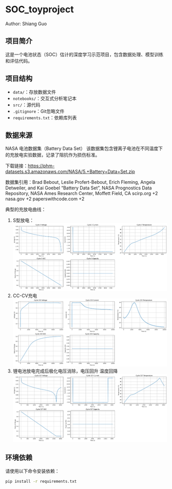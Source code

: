 # SOC_toyproject
Author: Shiang Guo
## 项目简介
这是一个电池状态（SOC）估计的深度学习示范项目，包含数据处理、模型训练和评估代码。

## 项目结构
- `data/`：存放数据文件
- `notebooks/`：交互式分析笔记本
- `src/`：源代码
- `.gitignore`：Git忽略文件
- `requirements.txt`：依赖库列表

## 数据来源 
NASA 电池数据集（Battery Data Set）
该数据集包含锂离子电池在不同温度下的充放电实验数据，记录了阻抗作为损伤标准。

下载链接：https://phm-datasets.s3.amazonaws.com/NASA/5.+Battery+Data+Set.zip

数据集引用：Brad Bebout, Leslie Profert-Bebout, Erich Fleming, Angela Detweiler, and Kai Goebel “Battery Data Set”, NASA Prognostics Data Repository, NASA Ames Research Center, Moffett Field, CA 
scirp.org
+2
nasa.gov
+2
paperswithcode.com
+2

典型的充放电曲线：
1. S型放电：
![放电](image/放电.png)
2. CC-CV充电
![充电](image/CCCV充电.png)
3. 锂电池放电完成后极化电压消除，电压回升 温度回降
![放电恢复](image/锂电池放电完成后极化电压消除，电压回升%20温度回降.png)


## 环境依赖
请使用以下命令安装依赖：
```bash
pip install -r requirements.txt



